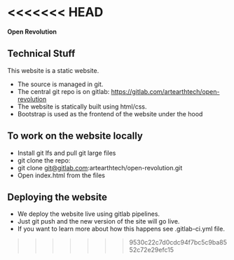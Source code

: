 <<<<<<< HEAD
=======
**Open Revolution**


## Technical Stuff 
This website is a static website.
 - The source is managed in git.
 - The central git repo is on gitlab: https://gitlab.com/artearthtech/open-revolution
 - The website is statically built using html/css.
 - Bootstrap is used as the frontend of the website under the hood



## To work on the website locally
 - Install git lfs and pull git large files
 - git clone the repo:
 - git clone git@gitlab.com:artearthtech/open-revolution.git
 - Open index.html from the files


## Deploying the website

 - We deploy the website live using gitlab pipelines.
 - Just git push and the new version of the site will go live.
 - If you want to learn more about how this happens see .gitlab-ci.yml file.
>>>>>>> 9530c22c7d0cdc94f7bc5c9ba8552c72e29efc15
